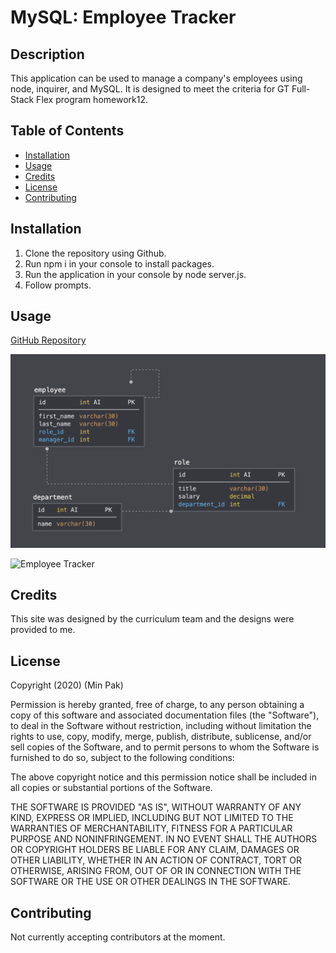 # MySQL: Employee Tracker

## Description

This application can be used to manage a company's employees using node, inquirer, and MySQL. It is designed to meet the criteria for GT Full-Stack Flex program homework12.

## Table of Contents

- [Installation](#installation)
- [Usage](#usage)
- [Credits](#credits)
- [License](#license)
- [Contributing](#contributing)

## Installation

1. Clone the repository using Github.
2. Run npm i in your console to install packages.
3. Run the application in your console by node server.js.
4. Follow prompts.

## Usage

[GitHub Repository](https://github.com/pakmk/gt-mysql-employee-tracker-homework12)

![Database Schema](./Assets/schema.png)

![Employee Tracker](./Assets/employeetracker.gif)

## Credits

This site was designed by the curriculum team and the designs were provided to me.

## License

Copyright (2020) (Min Pak)

Permission is hereby granted, free of charge, to any person obtaining a copy of this software and associated documentation files (the "Software"), to deal in the Software without restriction, including without limitation the rights to use, copy, modify, merge, publish, distribute, sublicense, and/or sell copies of the Software, and to permit persons to whom the Software is furnished to do so, subject to the following conditions:

The above copyright notice and this permission notice shall be included in all copies or substantial portions of the Software.

THE SOFTWARE IS PROVIDED "AS IS", WITHOUT WARRANTY OF ANY KIND, EXPRESS OR IMPLIED, INCLUDING BUT NOT LIMITED TO THE WARRANTIES OF MERCHANTABILITY, FITNESS FOR A PARTICULAR PURPOSE AND NONINFRINGEMENT. IN NO EVENT SHALL THE AUTHORS OR COPYRIGHT HOLDERS BE LIABLE FOR ANY CLAIM, DAMAGES OR OTHER LIABILITY, WHETHER IN AN ACTION OF CONTRACT, TORT OR OTHERWISE, ARISING FROM, OUT OF OR IN CONNECTION WITH THE SOFTWARE OR THE USE OR OTHER DEALINGS IN THE SOFTWARE.


## Contributing

Not currently accepting contributors at the moment.